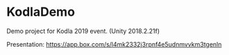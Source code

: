 # KodlaDemo
Demo project for Kodla 2019 event. (Unity 2018.2.21f)

Presentation: https://app.box.com/s/l4mk2332j3rpnf4e5udnmvvkm3tgenln
